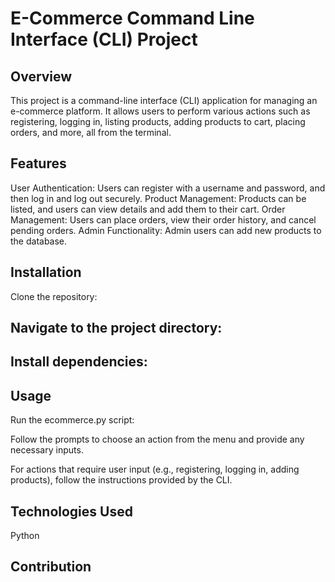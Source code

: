 # E-Commerce Command Line Interface (CLI) Project

## Overview
This project is a command-line interface (CLI) application for managing an e-commerce platform. It allows users to perform various actions such as registering, logging in, listing products, adding products to cart, placing orders, and more, all from the terminal.

## Features
User Authentication: Users can register with a username and password, and then log in and log out securely.
Product Management: Products can be listed, and users can view details and add them to their cart.
Order Management: Users can place orders, view their order history, and cancel pending orders.
Admin Functionality: Admin users can add new products to the database.

## Installation
Clone the repository:

## Navigate to the project directory:

## Install dependencies:

## Usage
Run the ecommerce.py script:

Follow the prompts to choose an action from the menu and provide any necessary inputs.

For actions that require user input (e.g., registering, logging in, adding products), follow the instructions provided by the CLI.

## Technologies Used
Python

## Contribution
